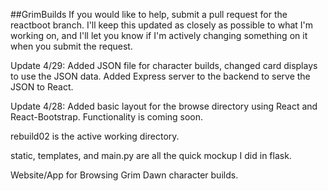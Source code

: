 ##GrimBuilds
If you would like to help, submit a pull request for the reactboot branch. I'll keep this updated as closely as possible to what I'm working on, and I'll let you know if I'm actively changing something on it when you submit the request.

Update 4/29: Added JSON file for character builds, changed card displays to use the JSON data. Added Express server to the backend to serve the JSON to React.

Update 4/28: Added basic layout for the browse directory using React and React-Bootstrap. Functionality is coming soon.

rebuild02 is the active working directory.

static, templates, and main.py are all the quick mockup I did in flask.

Website/App for Browsing Grim Dawn character builds.
